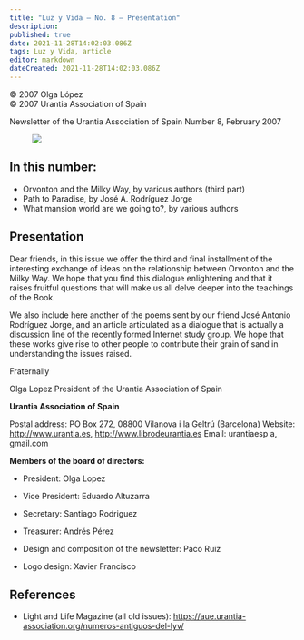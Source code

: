 ```yaml
---
title: "Luz y Vida — No. 8 — Presentation"
description: 
published: true
date: 2021-11-28T14:02:03.086Z
tags: Luz y Vida, article
editor: markdown
dateCreated: 2021-11-28T14:02:03.086Z
---
```


<p class="v-card v-sheet theme--light gray lighten-3 px-2">© 2007 Olga López<br>© 2007 Urantia Association of Spain</p>


Newsletter of the Urantia Association of Spain
Number 8, February 2007

<figure id="Figure_1" class="image urantiapedia">
<img src="/image/article/Luz_y_Vida/LyV1/01.jpg">
</figure>

## In this number:

- Orvonton and the Milky Way, by various authors (third part)
- Path to Paradise, by José A. Rodríguez Jorge
- What mansion world are we going to?, by various authors

## Presentation

Dear friends, in this issue we offer the third and final installment of the interesting exchange of ideas on the relationship between Orvonton and the Milky Way. We hope that you find this dialogue enlightening and that it raises fruitful questions that will make us all delve deeper into the teachings of the Book.

We also include here another of the poems sent by our friend José Antonio Rodríguez Jorge, and an article articulated as a dialogue that is actually a discussion line of the recently formed Internet study group. We hope that these works give rise to other people to contribute their grain of sand in understanding the issues raised.

Fraternally

Olga Lopez
President of the Urantia Association of Spain

**Urantia Association of Spain**

Postal address: PO Box 272, 08800 Vilanova i la Geltrú (Barcelona)
Website: http://www.urantia.es, http://www.librodeurantia.es
Email: urantiaesp a, gmail.com

**Members of the board of directors:**

- President: Olga Lopez
- Vice President: Eduardo Altuzarra
- Secretary: Santiago Rodriguez
- Treasurer: Andrés Pérez

- Design and composition of the newsletter: Paco Ruiz
- Logo design: Xavier Francisco

## References

- Light and Life Magazine (all old issues): https://aue.urantia-association.org/numeros-antiguos-del-lyv/

